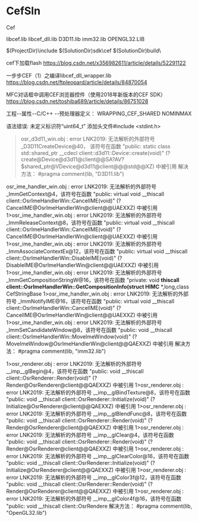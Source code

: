 # CefSln
Cef

libcef.lib
libcef_dll.lib
D3D11.lib
imm32.lib
OPENGL32.LIB

$(ProjectDir)\include 
$(SolutionDir)sdk\cef
$(SolutionDir)build\

cef下加载flash
https://blog.csdn.net/x356982611/article/details/52291122

一步步CEF（1）之编译libcef_dll_wrapper.lib
https://blog.csdn.net/ftpleopard/article/details/84870054

MFC对话框中调用CEF浏览器控件（使用2018年新版本的CEF SDK）
https://blog.csdn.net/toshiba689/article/details/86751028

工程--属性--C/C++  --预处理器定义：
WRAPPING_CEF_SHARED
NOMINMAX

语法错误: 未定义标识符“uint64_t”
添加头文件#include <stdint.h>

>osr_d3d11_win.obj : error LNK2019: 无法解析的外部符号 _D3D11CreateDevice@40，
该符号在函数 "public: static class std::shared_ptr<class client::d3d11::Device> 
__cdecl client::d3d11::Device::create(void)" (?create@Device@d3d11@client@@SA?AV?$shared_ptr@VDevice@d3d11@client@@@std@@XZ) 中被引用
解决方法：
#pragma comment(lib, "D3D11.lib")

osr_ime_handler_win.obj : error LNK2019: 无法解析的外部符号 _ImmGetContext@4，该符号在函数 "public: virtual void __thiscall client::OsrImeHandlerWin::CancelIME(void)" (?CancelIME@OsrImeHandlerWin@client@@UAEXXZ) 中被引用
1>osr_ime_handler_win.obj : error LNK2019: 无法解析的外部符号 _ImmReleaseContext@8，该符号在函数 "public: virtual void __thiscall client::OsrImeHandlerWin::CancelIME(void)" (?CancelIME@OsrImeHandlerWin@client@@UAEXXZ) 中被引用
1>osr_ime_handler_win.obj : error LNK2019: 无法解析的外部符号 _ImmAssociateContextEx@12，该符号在函数 "public: virtual void __thiscall client::OsrImeHandlerWin::DisableIME(void)" (?DisableIME@OsrImeHandlerWin@client@@UAEXXZ) 中被引用
1>osr_ime_handler_win.obj : error LNK2019: 无法解析的外部符号 _ImmGetCompositionStringW@16，该符号在函数 "private: void __thiscall client::OsrImeHandlerWin::GetCompositionInfo(struct HIMC__ *,long,class CefStringBase<struct CefStringTraitsUTF16> 
1>osr_ime_handler_win.obj : error LNK2019: 无法解析的外部符号 _ImmNotifyIME@16，该符号在函数 "public: virtual void __thiscall client::OsrImeHandlerWin::CancelIME(void)" (?CancelIME@OsrImeHandlerWin@client@@UAEXXZ) 中被引用
1>osr_ime_handler_win.obj : error LNK2019: 无法解析的外部符号 _ImmSetCandidateWindow@8，该符号在函数 "public: void __thiscall client::OsrImeHandlerWin::MoveImeWindow(void)" (?MoveImeWindow@OsrImeHandlerWin@client@@QAEXXZ) 中被引用
解决方法：
#pragma comment(lib, "imm32.lib")

1>osr_renderer.obj : error LNK2019: 无法解析的外部符号 __imp__glBegin@4，该符号在函数 "public: void __thiscall client::OsrRenderer::Render(void)" (?Render@OsrRenderer@client@@QAEXXZ) 中被引用
1>osr_renderer.obj : error LNK2019: 无法解析的外部符号 __imp__glBindTexture@8，该符号在函数 "public: void __thiscall client::OsrRenderer::Initialize(void)" (?Initialize@OsrRenderer@client@@QAEXXZ) 中被引用
1>osr_renderer.obj : error LNK2019: 无法解析的外部符号 __imp__glBlendFunc@8，该符号在函数 "public: void __thiscall client::OsrRenderer::Render(void)" (?Render@OsrRenderer@client@@QAEXXZ) 中被引用
1>osr_renderer.obj : error LNK2019: 无法解析的外部符号 __imp__glClear@4，该符号在函数 "public: void __thiscall client::OsrRenderer::Render(void)" (?Render@OsrRenderer@client@@QAEXXZ) 中被引用
1>osr_renderer.obj : error LNK2019: 无法解析的外部符号 __imp__glClearColor@16，该符号在函数 "public: void __thiscall client::OsrRenderer::Initialize(void)" (?Initialize@OsrRenderer@client@@QAEXXZ) 中被引用
1>osr_renderer.obj : error LNK2019: 无法解析的外部符号 __imp__glColor3f@12，该符号在函数 "public: void __thiscall client::OsrRenderer::Render(void)" (?Render@OsrRenderer@client@@QAEXXZ) 中被引用
1>osr_renderer.obj : error LNK2019: 无法解析的外部符号 __imp__glColor4f@16，该符号在函数 "public: void __thiscall client::OsrRendere
解决方法：
#pragma comment(lib, "OpenGL32.lib")
